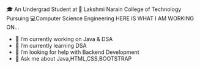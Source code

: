 🎓 An Undergrad Student at 🏫 Lakshmi Narain College of Technology
Pursuing 💻Computer Science Engineering
HERE IS WHAT I AM WORKING ON...

- 🔭 I’m currently working on Java & DSA
- 🌱 I’m currently learning DSA
- 🤔 I’m looking for help with Backend Development
- 💬 Ask me about Java,HTML,CSS,BOOTSTRAP

